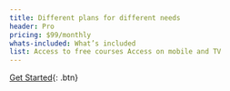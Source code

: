 ```yaml
---
title: Different plans for different needs
header: Pro
pricing: $99/monthly
whats-included: What’s included
list: Access to free courses Access on mobile and TV
---
```


[Get Started](http://www.google.com){: .btn}
